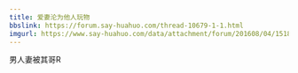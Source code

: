 ```yaml
---
title: 爱妻沦为他人玩物
bbslink: https://forum.say-huahuo.com/thread-10679-1-1.html
imgurl: https://www.say-huahuo.com/data/attachment/forum/201608/04/151806hdh7b4dzvdghhghd.png
---
```


男人妻被其哥R<!--more-->

